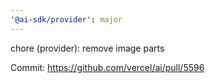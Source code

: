 ```yaml
---
'@ai-sdk/provider': major
---
```


chore (provider): remove image parts

Commit: https://github.com/vercel/ai/pull/5596
